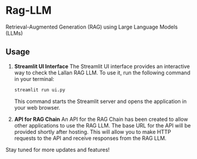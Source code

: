 # Rag-LLM

Retrieval-Augmented Generation (RAG) using Large Language Models (LLMs)

## Usage

1. **Streamlit UI Interface**
   The Streamlit UI interface provides an interactive way to check the Lallan RAG LLM. To use it, run the following command in your terminal:

   ```bash
   streamlit run ui.py
   ```

   This command starts the Streamlit server and opens the application in your web browser.

2. **API for RAG Chain**
   An API for the RAG Chain has been created to allow other applications to use the RAG LLM. The base URL for the API will be provided shortly after hosting. This will allow you to make HTTP requests to the API and receive responses from the RAG LLM.

Stay tuned for more updates and features!
